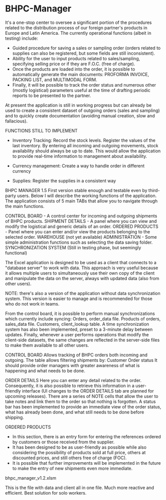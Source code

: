 # BHPC-Manager
It's a one-stop center to oversee a significant portion of the procedures related to the distribution process of our foreign partner's products in Europe and Latin America.
The currently operational functions (albeit in testing) include:
- Guided procedure for saving a sales or sampling order (orders related to supplies can also be registered, but some fields are still inconsistent).
- Ability for the user to input products related to sales/sampling, specifying selling price or if they are F.O.C. (free of charge).
- Once the products are loaded into the order, it is possible to automatically generate the main documents: PROFORMA INVOICE, PACKING LIST, and MULTIMODAL FORM.
- Finally, it will be possible to track the order status and numerous other (mostly logistical) parameters useful at the time of drafting periodic reports to be presented to the partner.

At present the application is still in working progress but can already be used to create a consistent dataset of outgoing orders (sales and sampling) and to quickly create documentation (avoiding manual creation, slow and fallacious).

FUNCTIONS STILL TO IMPLEMENT
- Inventory Tracking: Record the stock levels. Register the values of the last inventory. By entering all incoming and outgoing movements, stock availability should always be up to date. This would allow the application to provide real-time information to management about availability.

- Currency management: Create a way to handle order in different currency

- Supplies: Register the supplies in a consistent way


BHPC MANAGER 1.5
First version stable enough and testable even by third-party users. Below I will describe the working functions of the application.
The application consists of 5 main TABs that allow you to navigate through the main functions.

CONTROL BOARD - A control center for incoming and outgoing shipments of BHPC products.
SHIPMENT DETAILS - A panel where you can view and modify the logistical and generic details of an order.
ORDERED PRODUCTS - Panel where you can enter and/or view the products belonging to the selected order.
WAREHOUSE (not yet available)
ADMINISTRATION - Some simple administration functions such as selecting the data saving folder.
SYNCHRONIZATION SYSTEM (Still in testing phase, but seemingly functional)

The Excel application is designed to be used as a client that connects to a "database server" to work with data. This approach is very useful because it allows multiple users to simultaneously use their own copy of the client and manipulate the data on the server, always with updated data (also from other users).

NOTE: there's also a version of the application without data synchronization system. This version is easier to manage and is recommended for those who do not work in teams.

From the control board, it is possible to perform manual synchronizations which currently include syncing:
Orders, order_data file.
Products of orders, sales_data file.
Customers, client_lookup table.
A time synchronization system has also been implemented, preset to a 3-minute delay between updates.
Finally, whenever a user performs operations that modify the client-side datasets, the same changes are reflected in the server-side files to make them available to all other users.

CONTROL BOARD
Allows tracking of BHPC orders both incoming and outgoing.
The table allows filtering shipments by:
Customer
Order status
It should provide order managers with greater awareness of what is happening and what needs to be done.

ORDER DETAILS
Here you can enter any detail related to the order.
Consequently, it is also possible to retrieve this information in a user-friendly interface (UI changes to the ORDER DETAILS tab are planned for upcoming releases).
There are a series of NOTE cells that allow the user to take notes and link them to the order so that nothing is forgotten.
A status bar has been implemented to provide an immediate view of the order status, what has already been done, and what still needs to be done before shipping.

ORDERED PRODUCTS
- In this section, there is an entry form for entering the references ordered by customers or those received from the supplier.
- It has been designed to be as user-friendly as possible while also considering the possibility of products sold at full price, others at discounted prices, and still others free of charge (FOC).
- It is possible that further improvements will be implemented in the future to make the entry of new shipments even more immediate.


bhpc_manager_v1.2.xlsm

This is the file with data and client all in one file. Much more reactive and efficient. Best solution for solo workers.
